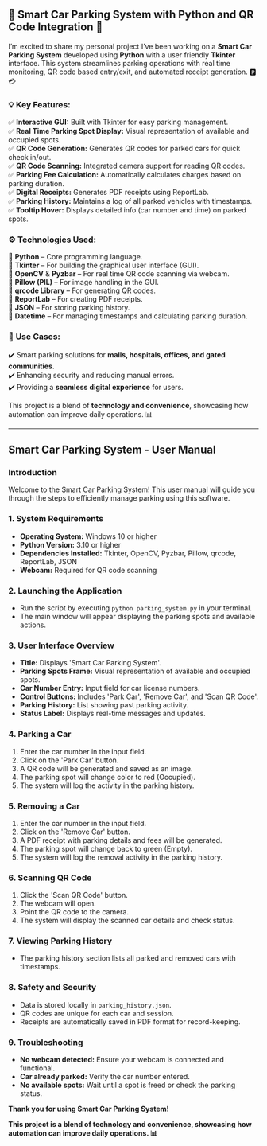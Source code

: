 ## **🚗 Smart Car Parking System with Python and QR Code Integration 🚀**  

I’m excited to share my personal project I’ve been working on a **Smart Car Parking System** developed using **Python** with a user friendly **Tkinter** interface. This system streamlines parking operations with real time monitoring, QR code based entry/exit, and automated receipt generation. 🅿️💳 

### 💡 **Key Features:**  
✅ **Interactive GUI:** Built with Tkinter for easy parking management.  
✅ **Real Time Parking Spot Display:** Visual representation of available and occupied spots.  
✅ **QR Code Generation:** Generates QR codes for parked cars for quick check in/out.  
✅ **QR Code Scanning:** Integrated camera support for reading QR codes.  
✅ **Parking Fee Calculation:** Automatically calculates charges based on parking duration.  
✅ **Digital Receipts:** Generates PDF receipts using ReportLab.  
✅ **Parking History:** Maintains a log of all parked vehicles with timestamps.  
✅ **Tooltip Hover:** Displays detailed info (car number and time) on parked spots.  

### ⚙️ **Technologies Used:**  
🔹 **Python** – Core programming language.  
🔹 **Tkinter** – For building the graphical user interface (GUI).  
🔹 **OpenCV** & **Pyzbar** – For real time QR code scanning via webcam.  
🔹 **Pillow (PIL)** – For image handling in the GUI.  
🔹 **qrcode Library** – For generating QR codes.  
🔹 **ReportLab** – For creating PDF receipts.  
🔹 **JSON** – For storing parking history.  
🔹 **Datetime** – For managing timestamps and calculating parking duration.  

### 📌 **Use Cases:**  
✔️ Smart parking solutions for **malls, hospitals, offices, and gated communities**.  
✔️ Enhancing security and reducing manual errors.  
✔️ Providing a **seamless digital experience** for users.  

This project is a blend of **technology and convenience**, showcasing how automation can improve daily operations. 📊  

---

## **Smart Car Parking System - User Manual**

### Introduction
Welcome to the Smart Car Parking System! This user manual will guide you through the steps to efficiently manage parking using this software.

### 1. System Requirements
- **Operating System:** Windows 10 or higher
- **Python Version:** 3.10 or higher
- **Dependencies Installed:** Tkinter, OpenCV, Pyzbar, Pillow, qrcode, ReportLab, JSON
- **Webcam:** Required for QR code scanning

### 2. Launching the Application
- Run the script by executing `python parking_system.py` in your terminal.
- The main window will appear displaying the parking spots and available actions.

### 3. User Interface Overview
- **Title:** Displays 'Smart Car Parking System'.
- **Parking Spots Frame:** Visual representation of available and occupied spots.
- **Car Number Entry:** Input field for car license numbers.
- **Control Buttons:** Includes 'Park Car', 'Remove Car', and 'Scan QR Code'.
- **Parking History:** List showing past parking activity.
- **Status Label:** Displays real-time messages and updates.

### 4. Parking a Car
1. Enter the car number in the input field.
2. Click on the 'Park Car' button.
3. A QR code will be generated and saved as an image.
4. The parking spot will change color to red (Occupied).
5. The system will log the activity in the parking history.

### 5. Removing a Car
1. Enter the car number in the input field.
2. Click on the 'Remove Car' button.
3. A PDF receipt with parking details and fees will be generated.
4. The parking spot will change back to green (Empty).
5. The system will log the removal activity in the parking history.

### 6. Scanning QR Code
1. Click the 'Scan QR Code' button.
2. The webcam will open.
3. Point the QR code to the camera.
4. The system will display the scanned car details and check status.

### 7. Viewing Parking History
- The parking history section lists all parked and removed cars with timestamps.

### 8. Safety and Security
- Data is stored locally in `parking_history.json`.
- QR codes are unique for each car and session.
- Receipts are automatically saved in PDF format for record-keeping.

### 9. Troubleshooting
- **No webcam detected:** Ensure your webcam is connected and functional.
- **Car already parked:** Verify the car number entered.
- **No available spots:** Wait until a spot is freed or check the parking status.

**Thank you for using Smart Car Parking System!**

**This project is a blend of technology and convenience, showcasing how automation can improve daily operations. 📊**
